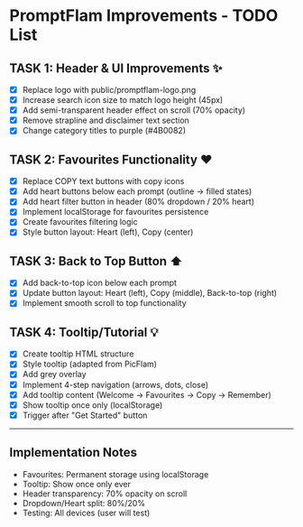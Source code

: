 # PromptFlam Improvements - TODO List

## TASK 1: Header & UI Improvements ✨
- [x] Replace logo with public/promptflam-logo.png
- [x] Increase search icon size to match logo height (45px)
- [x] Add semi-transparent header effect on scroll (70% opacity)
- [x] Remove strapline and disclaimer text section
- [x] Change category titles to purple (#4B0082)

## TASK 2: Favourites Functionality ❤️
- [x] Replace COPY text buttons with copy icons
- [x] Add heart buttons below each prompt (outline → filled states)
- [x] Add heart filter button in header (80% dropdown / 20% heart)
- [x] Implement localStorage for favourites persistence
- [x] Create favourites filtering logic
- [x] Style button layout: Heart (left), Copy (center)

## TASK 3: Back to Top Button ⬆️
- [x] Add back-to-top icon below each prompt
- [x] Update button layout: Heart (left), Copy (middle), Back-to-top (right)
- [x] Implement smooth scroll to top functionality

## TASK 4: Tooltip/Tutorial 💡
- [x] Create tooltip HTML structure
- [x] Style tooltip (adapted from PicFlam)
- [x] Add grey overlay
- [x] Implement 4-step navigation (arrows, dots, close)
- [x] Add tooltip content (Welcome → Favourites → Copy → Remember)
- [x] Show tooltip once only (localStorage)
- [x] Trigger after "Get Started" button

---

## Implementation Notes
- Favourites: Permanent storage using localStorage
- Tooltip: Show once only ever
- Header transparency: 70% opacity on scroll
- Dropdown/Heart split: 80%/20%
- Testing: All devices (user will test)
